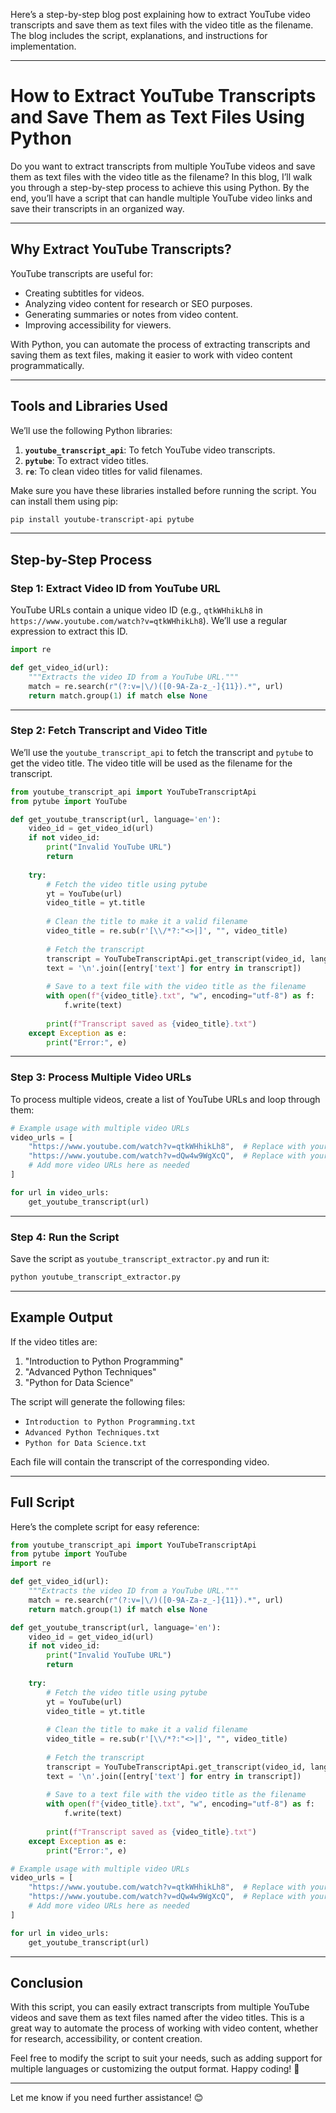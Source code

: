 Here’s a step-by-step blog post explaining how to extract YouTube video transcripts and save them as text files with the video title as the filename. The blog includes the script, explanations, and instructions for implementation.

---

# How to Extract YouTube Transcripts and Save Them as Text Files Using Python

Do you want to extract transcripts from multiple YouTube videos and save them as text files with the video title as the filename? In this blog, I’ll walk you through a step-by-step process to achieve this using Python. By the end, you’ll have a script that can handle multiple YouTube video links and save their transcripts in an organized way.

---

## Why Extract YouTube Transcripts?

YouTube transcripts are useful for:
- Creating subtitles for videos.
- Analyzing video content for research or SEO purposes.
- Generating summaries or notes from video content.
- Improving accessibility for viewers.

With Python, you can automate the process of extracting transcripts and saving them as text files, making it easier to work with video content programmatically.

---

## Tools and Libraries Used

We’ll use the following Python libraries:
1. **`youtube_transcript_api`**: To fetch YouTube video transcripts.
2. **`pytube`**: To extract video titles.
3. **`re`**: To clean video titles for valid filenames.

Make sure you have these libraries installed before running the script. You can install them using pip:

```bash
pip install youtube-transcript-api pytube
```

---

## Step-by-Step Process

### Step 1: Extract Video ID from YouTube URL

YouTube URLs contain a unique video ID (e.g., `qtkWHhikLh8` in `https://www.youtube.com/watch?v=qtkWHhikLh8`). We’ll use a regular expression to extract this ID.

```python
import re

def get_video_id(url):
    """Extracts the video ID from a YouTube URL."""
    match = re.search(r"(?:v=|\/)([0-9A-Za-z_-]{11}).*", url)
    return match.group(1) if match else None
```

---

### Step 2: Fetch Transcript and Video Title

We’ll use the `youtube_transcript_api` to fetch the transcript and `pytube` to get the video title. The video title will be used as the filename for the transcript.

```python
from youtube_transcript_api import YouTubeTranscriptApi
from pytube import YouTube

def get_youtube_transcript(url, language='en'):
    video_id = get_video_id(url)
    if not video_id:
        print("Invalid YouTube URL")
        return
    
    try:
        # Fetch the video title using pytube
        yt = YouTube(url)
        video_title = yt.title
        
        # Clean the title to make it a valid filename
        video_title = re.sub(r'[\\/*?:"<>|]', "", video_title)
        
        # Fetch the transcript
        transcript = YouTubeTranscriptApi.get_transcript(video_id, languages=[language])
        text = '\n'.join([entry['text'] for entry in transcript])
        
        # Save to a text file with the video title as the filename
        with open(f"{video_title}.txt", "w", encoding="utf-8") as f:
            f.write(text)
        
        print(f"Transcript saved as {video_title}.txt")
    except Exception as e:
        print("Error:", e)
```

---

### Step 3: Process Multiple Video URLs

To process multiple videos, create a list of YouTube URLs and loop through them:

```python
# Example usage with multiple video URLs
video_urls = [
    "https://www.youtube.com/watch?v=qtkWHhikLh8",  # Replace with your first video URL
    "https://www.youtube.com/watch?v=dQw4w9WgXcQ",  # Replace with your second video URL
    # Add more video URLs here as needed
]

for url in video_urls:
    get_youtube_transcript(url)
```

---

### Step 4: Run the Script

Save the script as `youtube_transcript_extractor.py` and run it:

```bash
python youtube_transcript_extractor.py
```

---

## Example Output

If the video titles are:
1. "Introduction to Python Programming"
2. "Advanced Python Techniques"
3. "Python for Data Science"

The script will generate the following files:
- `Introduction to Python Programming.txt`
- `Advanced Python Techniques.txt`
- `Python for Data Science.txt`

Each file will contain the transcript of the corresponding video.

---

## Full Script

Here’s the complete script for easy reference:

```python
from youtube_transcript_api import YouTubeTranscriptApi
from pytube import YouTube
import re

def get_video_id(url):
    """Extracts the video ID from a YouTube URL."""
    match = re.search(r"(?:v=|\/)([0-9A-Za-z_-]{11}).*", url)
    return match.group(1) if match else None

def get_youtube_transcript(url, language='en'):
    video_id = get_video_id(url)
    if not video_id:
        print("Invalid YouTube URL")
        return
    
    try:
        # Fetch the video title using pytube
        yt = YouTube(url)
        video_title = yt.title
        
        # Clean the title to make it a valid filename
        video_title = re.sub(r'[\\/*?:"<>|]', "", video_title)
        
        # Fetch the transcript
        transcript = YouTubeTranscriptApi.get_transcript(video_id, languages=[language])
        text = '\n'.join([entry['text'] for entry in transcript])
        
        # Save to a text file with the video title as the filename
        with open(f"{video_title}.txt", "w", encoding="utf-8") as f:
            f.write(text)
        
        print(f"Transcript saved as {video_title}.txt")
    except Exception as e:
        print("Error:", e)

# Example usage with multiple video URLs
video_urls = [
    "https://www.youtube.com/watch?v=qtkWHhikLh8",  # Replace with your first video URL
    "https://www.youtube.com/watch?v=dQw4w9WgXcQ",  # Replace with your second video URL
    # Add more video URLs here as needed
]

for url in video_urls:
    get_youtube_transcript(url)
```

---

## Conclusion

With this script, you can easily extract transcripts from multiple YouTube videos and save them as text files named after the video titles. This is a great way to automate the process of working with video content, whether for research, accessibility, or content creation.

Feel free to modify the script to suit your needs, such as adding support for multiple languages or customizing the output format. Happy coding! 🚀

---

Let me know if you need further assistance! 😊
